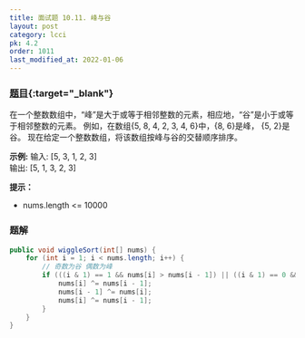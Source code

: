 ```yaml
---
title: 面试题 10.11. 峰与谷
layout: post
category: lcci
pk: 4.2
order: 1011
last_modified_at: 2022-01-06
---
```


### [题目](https://leetcode-cn.com/peaks-and-valleys-lcci/){:target="_blank"}

在一个整数数组中，“峰”是大于或等于相邻整数的元素，相应地，“谷”是小于或等于相邻整数的元素。
例如，在数组{5, 8, 4, 2, 3, 4, 6}中，{8, 6}是峰， {5, 2}是谷。
现在给定一个整数数组，将该数组按峰与谷的交替顺序排序。

**示例:**
输入: [5, 3, 1, 2, 3]  
输出: [5, 1, 3, 2, 3]

**提示：**
- nums.length <= 10000

### 题解

```java
public void wiggleSort(int[] nums) {
    for (int i = 1; i < nums.length; i++) {
        // 奇数为谷 偶数为峰
        if (((i & 1) == 1 && nums[i] > nums[i - 1]) || ((i & 1) == 0 && nums[i] < nums[i - 1])) {
            nums[i] ^= nums[i - 1];
            nums[i - 1] ^= nums[i];
            nums[i] ^= nums[i - 1];
        }
    }
}
```